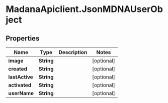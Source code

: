 # MadanaApiclient.JsonMDNAUserObject

## Properties

Name | Type | Description | Notes
------------ | ------------- | ------------- | -------------
**image** | **String** |  | [optional] 
**created** | **String** |  | [optional] 
**lastActive** | **String** |  | [optional] 
**activated** | **String** |  | [optional] 
**userName** | **String** |  | [optional] 


